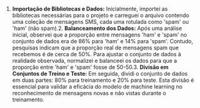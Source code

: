 1. **Importação de Bibliotecas e Dados:** Inicialmente, importei as bibliotecas necessárias para o projeto e carreguei o arquivo contendo uma coleção de mensagens SMS, cada uma rotulada como 'spam' ou 'ham' (não spam).2. **Balanceamento dos Dados:** Após uma análise inicial, observei que a proporção entre mensagens 'ham' e 'spam' no conjunto de dados era de 86% para 'ham' e 14% para 'spam'. Contudo, pesquisas indicam que a proporção real de mensagens spam que recebemos é de cerca de 50%. Para ajustar o conjunto de dados à realidade observada, normalizei e balanceei os dados para que a proporção entre 'ham' e 'spam' fosse de 50-50.3. **Divisão em Conjuntos de Treino e Teste:** Em seguida, dividi o conjunto de dados em duas partes: 80% para treinamento e 20% para teste. Esta divisão é essencial para validar a eficácia do modelo de machine learning no reconhecimento de mensagens novas e não vistas durante o treinamento.